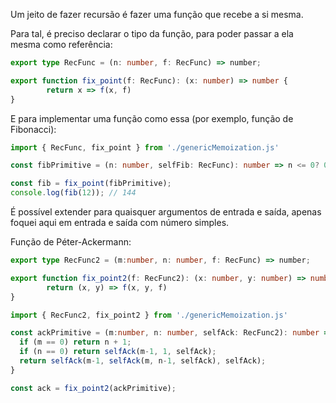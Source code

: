 Um jeito de fazer recursão é fazer uma função que recebe a si mesma.

Para tal, é preciso declarar o tipo da função, para poder passar a ela mesma
como referência:

```ts
export type RecFunc = (n: number, f: RecFunc) => number;

export function fix_point(f: RecFunc): (x: number) => number {
        return x => f(x, f)
}
```

E para implementar uma função como essa (por exemplo, função de Fibonacci):

```ts
import { RecFunc, fix_point } from './genericMemoization.js'

const fibPrimitive = (n: number, selfFib: RecFunc): number => n <= 0? 0: n == 1? 1: selfFib(n-1, selfFib) + selfFib(n-2, selfFib);

const fib = fix_point(fibPrimitive);
console.log(fib(12)); // 144
```

É possível extender para quaisquer argumentos de entrada e saída, apenas foquei aqui em entrada
e saída com número simples.

Função de Péter-Ackermann:

```ts
export type RecFunc2 = (m:number, n: number, f: RecFunc) => number;

export function fix_point2(f: RecFunc2): (x: number, y: number) => number {
        return (x, y) => f(x, y, f)
}
```

```ts
import { RecFunc2, fix_point2 } from './genericMemoization.js'

const ackPrimitive = (m:number, n: number, selfAck: RecFunc2): number => {
  if (m == 0) return n + 1;
  if (n == 0) return selfAck(m-1, 1, selfAck);
  return selfAck(m-1, selfAck(m, n-1, selfAck), selfAck);
}

const ack = fix_point2(ackPrimitive);
```
